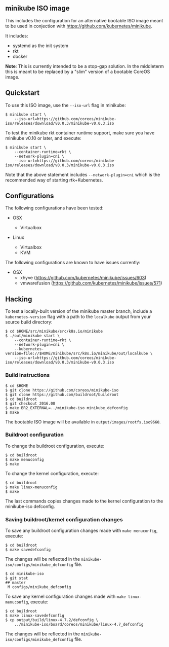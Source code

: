 ## minikube ISO image

This includes the configuration for an alternative bootable ISO image meant to be used in conjection with https://github.com/kubernetes/minikube.

It includes:
- systemd as the init system
- rkt
- docker

**Note**: This is currently intended to be a stop-gap solution. In the middleterm this is meant to be replaced by a "slim" version of a bootable CoreOS image.


## Quickstart

To use this ISO image, use the `--iso-url` flag in minikube:

```
$ minikube start \
    --iso-url=https://github.com/coreos/minikube-iso/releases/download/v0.0.3/minikube-v0.0.3.iso
```

To test the minikube rkt container runtime support, make sure you have minikube v0.10 or later, and execute:

```
$ minikube start \
    --container-runtime=rkt \
    --network-plugin=cni \
    --iso-url=https://github.com/coreos/minikube-iso/releases/download/v0.0.3/minikube-v0.0.3.iso
```

Note that the above statement includes `--network-plugin=cni` which is the recommended way of starting rtk+Kubernetes.

## Configurations

The following configurations have been tested:

* OSX
  * Virtualbox

* Linux
  * Virtualbox
  * KVM

The following configurations are known to have issues currently:

* OSX
  * xhyve (https://github.com/kubernetes/minikube/issues/603)
  * vmwarefusion (https://github.com/kubernetes/minikube/issues/571)

## Hacking

To test a locally-built version of the minikube master branch, include a `kubernetes-version` flag with a path to the `localkube` output from your source build directory:

```
$ cd $HOME/src/minikube/src/k8s.io/minikube
$ ./out/minikube start \
    --container-runtime=rkt \
    --network-plugin=cni \
    --kubernetes-version=file://$HOME/minikube/src/k8s.io/minikube/out/localkube \
    --iso-url=https://github.com/coreos/minikube-iso/releases/download/v0.0.3/minikube-v0.0.3.iso
```

### Build instructions
```
$ cd $HOME
$ git clone https://github.com/coreos/minikube-iso
$ git clone https://github.com/buildroot/buildroot
$ cd buildroot
$ git checkout 2016.08
$ make BR2_EXTERNAL=../minikube-iso minikube_defconfig
$ make
```

The bootable ISO image will be available in `output/images/rootfs.iso9660`.

### Buildroot configuration

To change the buildroot configuration, execute:

```
$ cd buildroot
$ make menuconfig
$ make
```

To change the kernel configuration, execute:

```
$ cd buildroot
$ make linux-menuconfig
$ make
```

The last commands copies changes made to the kernel configuration to the minikube-iso defconfig.

### Saving buildroot/kernel configuration changes

To save any buildroot configuration changes made with `make menuconfig`, execute:

```
$ cd buildroot
$ make savedefconfig
```

The changes will be reflected in the `minikube-iso/configs/minikube_defconfig` file.

```
$ cd minikube-iso
$ git stat
## master
 M configs/minikube_defconfig
```

To save any kernel configuration changes made with `make linux-menuconfig`, execute:

```
$ cd buildroot
$ make linux-savedefconfig
$ cp output/build/linux-4.7.2/defconfig \
    ../minikube-iso/board/coreos/minikube/linux-4.7_defconfig
```

The changes will be reflected in the `minikube-iso/configs/minikube_defconfig` file.
